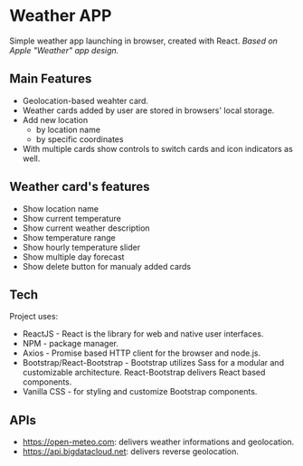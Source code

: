  # Weather APP
 Simple weather app launching in browser, created with React.
 _Based on Apple "Weather" app design._
   
   ## Main Features
   - Geolocation-based weahter card.
   - Weather cards added by user are stored in browsers' local storage.
   - Add new location
     - by location name
     - by specific coordinates
   - With multiple cards show controls to switch cards and icon indicators as well.
    
   ## Weather card's features
   - Show location name
   - Show current temperature
   - Show current weather description
   - Show temperature range
   - Show hourly temperature slider
   - Show multiple day forecast
   - Show delete button for manualy added cards
   
   ## Tech
Project uses:
- ReactJS - React is the library for web and native user interfaces.
- NPM - package manager.
- Axios - Promise based HTTP client for the browser and node.js.
- Bootstrap/React-Bootstrap - Bootstrap utilizes Sass for a modular and customizable architecture. React-Bootstrap delivers React based components.
- Vanilla CSS - for styling and customize Bootstrap components.

 ## APIs
 - <https://open-meteo.com>: delivers weather informations and geolocation.
 - <https://api.bigdatacloud.net>: delivers reverse geolocation.
